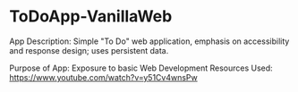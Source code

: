 # ToDoApp-VanillaWeb
App Description: Simple "To Do" web application, emphasis on accessibility and response design; uses persistent data.

Purpose of App: Exposure to basic Web Development
Resources Used: https://www.youtube.com/watch?v=y51Cv4wnsPw
